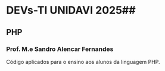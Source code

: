 # DEVs-TI UNIDAVI 2025##
## PHP ##
### Prof. M.e Sandro Alencar Fernandes ###

Código aplicados para o ensino aos alunos da linguagem PHP.
